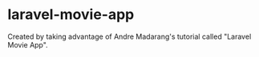# laravel-movie-app
Created by taking advantage of Andre Madarang's tutorial called "Laravel Movie App".
